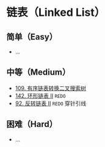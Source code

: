 # 链表（Linked List）


## 简单（Easy）

- ...

## 中等（Medium）

- [109. 有序链表转换二叉搜索树](https://leetcode-cn.com/problems/convert-sorted-list-to-binary-search-tree/)
- [142. 环形链表 II](https://leetcode-cn.com/problems/linked-list-cycle-ii/) `REDO`
- [92. 反转链表 II](https://leetcode-cn.com/problems/reverse-linked-list-ii/) `REDO` 穿针引线

## 困难（Hard）

- ...

